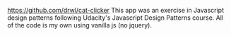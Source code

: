 https://github.com/drwl/cat-clicker
  This app was an exercise in Javascript design patterns following Udacity's Javascript Design Patterns course. All of the code is my own using vanilla js (no jquery).

  